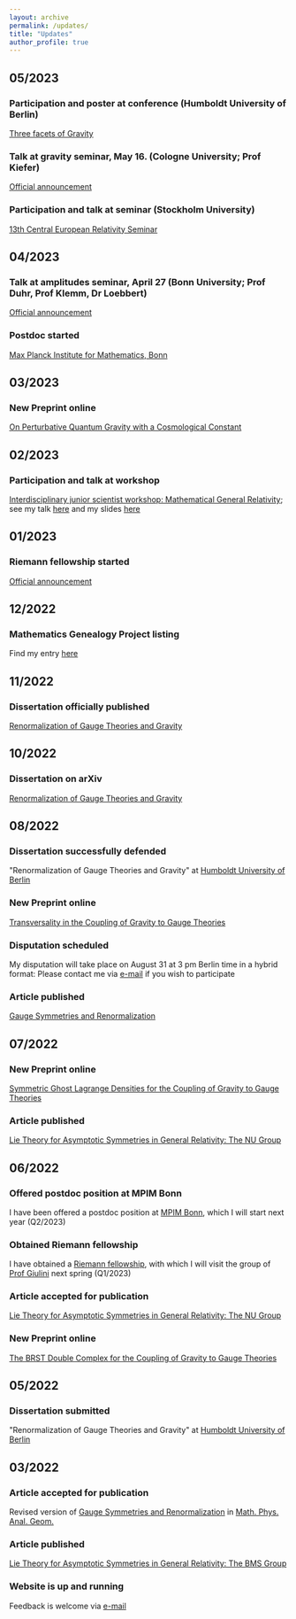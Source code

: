 ```yaml
---
layout: archive
permalink: /updates/
title: "Updates"
author_profile: true
---
```




## 05/2023

### Participation and poster at conference (Humboldt University of Berlin)
[Three facets of Gravity](https://gbaverez.github.io/facets_of_gravity/)

### Talk at gravity seminar, May 16. (Cologne University; Prof Kiefer)
[Official announcement](https://www.thp.uni-koeln.de/gravitation/seminars/seminars.html)

### Participation and talk at seminar (Stockholm University)
[13th Central European Relativity Seminar](https://cers.univie.ac.at/cers13/index.html)

## 04/2023

### Talk at amplitudes seminar, April 27 (Bonn University; Prof Duhr, Prof Klemm, Dr Loebbert)
[Official announcement](https://indico.hiskp.uni-bonn.de/category/34/)

### Postdoc started
[Max Planck Institute for Mathematics, Bonn](https://www.mpim-bonn.mpg.de/peoplelist?pltype=0&plcount=0&plgroup=postdocs&plkeyword=Prinz)

## 03/2023

### New Preprint online
[On Perturbative Quantum Gravity with a Cosmological Constant](https://arxiv.org/abs/2303.14160)

## 02/2023

### Participation and talk at workshop
[Interdisciplinary junior scientist workshop: Mathematical General Relativity](https://www.math.uni-potsdam.de/grworkshop); see my talk [here](https://mediaup.uni-potsdam.de/Play/48577) and my slides [here](https://www.math.uni-potsdam.de/fileadmin/user_upload/Prof-Part-Diff/GRWorkshop2/Slides/slides-prinz.pdf)

## 01/2023

### Riemann fellowship started
[Official announcement](https://www.rc.uni-hannover.de/en/center/news-and-events/news/aktuelles-detailansicht/news/the-rc-welcomes-new-riemann-fellow-david-prinz)

## 12/2022

### Mathematics Genealogy Project listing
Find my entry [here](https://www.mathgenealogy.org/id.php?id=291529)

## 11/2022

### Dissertation officially published
[Renormalization of Gauge Theories and Gravity](https://edoc.hu-berlin.de/18452/26190)

## 10/2022

### Dissertation on arXiv
[Renormalization of Gauge Theories and Gravity](https://arxiv.org/abs/2210.17510)

## 08/2022

### Dissertation successfully defended
"Renormalization of Gauge Theories and Gravity" at [Humboldt University of Berlin](https://www.hu-berlin.de/en)

### New Preprint online
[Transversality in the Coupling of Gravity to Gauge Theories](https://arxiv.org/abs/2208.14166)

### Disputation scheduled
My disputation will take place on August 31 at 3 pm Berlin time in a hybrid format: Please contact me via [e-mail](mailto:prinz@math.hu-berlin.de) if you wish to participate

### Article published
[Gauge Symmetries and Renormalization](https://link.springer.com/article/10.1007/s11040-022-09423-8)

## 07/2022

### New Preprint online
[Symmetric Ghost Lagrange Densities for the Coupling of Gravity to Gauge Theories](https://arxiv.org/abs/2207.07593)

### Article published
[Lie Theory for Asymptotic Symmetries in General Relativity: The NU Group](https://iopscience.iop.org/article/10.1088/1361-6382/ac776c)


## 06/2022

### Offered postdoc position at MPIM Bonn
I have been offered a postdoc position at [MPIM Bonn](https://www.mpim-bonn.mpg.de), which I will start next year (Q2/2023)

### Obtained Riemann fellowship
I have obtained a [Riemann fellowship](https://www.rc.uni-hannover.de/en/), with which I will visit the group of [Prof Giulini](https://www.itp.uni-hannover.de/de/ag/giulini/) next spring (Q1/2023)

### Article accepted for publication
[Lie Theory for Asymptotic Symmetries in General Relativity: The NU Group](https://doi.org/10.1088/1361-6382/ac776c)

### New Preprint online
[The BRST Double Complex for the Coupling of Gravity to Gauge Theories](https://arxiv.org/abs/2206.00780)


## 05/2022

### Dissertation submitted
"Renormalization of Gauge Theories and Gravity" at [Humboldt University of Berlin](https://www.hu-berlin.de/en)


## 03/2022

### Article accepted for publication
Revised version of [Gauge Symmetries and Renormalization](https://arxiv.org/abs/2001.00104) in [Math. Phys. Anal. Geom.](https://link.springer.com/journal/11040/volumes-and-issues)

### Article published
[Lie Theory for Asymptotic Symmetries in General Relativity: The BMS Group](https://iopscience.iop.org/article/10.1088/1361-6382/ac4ae2)

### Website is up and running
Feedback is welcome via [e-mail](mailto:prinz@math.hu-berlin.de)
